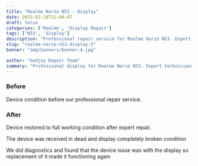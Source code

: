 ```yaml
---
title: "Realme Narzo N53 - Display"
date: 2025-02-18T21:04:47
draft: false
categories: ['Realme', 'Display Repair']
tags: ['N53', 'display']
description: "Professional repair service for Realme Narzo N53. Expert diagnosis and quality repairs in Bangalore."
slug: "realme-narzo-n53-display-2"
banner: "img/banners/banner-4.jpg"

author: "Gadjoy Repair Team"
summary: "Professional display for Realme Narzo N53. Expert technicians, quality parts, warranty included."
---
```


### Before

Device condition before our professional repair service.

### After

Device restored to full working condition after expert repair.

The device was received in dead and display completely broken condition

We did diagnostics and found that the device issue was with the display so replacement of it made it functioning again